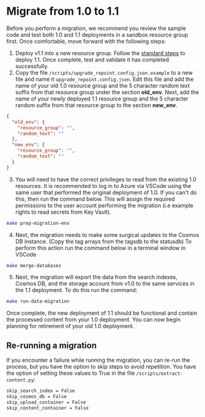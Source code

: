 # Migrate from 1.0 to 1.1

Before you perform a migration, we recommend you review the sample code and test both 1.0 and 1.1 deployments in a sandbox resource group first. Once comfortable, move forward with the following steps:

1. Deploy v1.1 into a new resource group. Follow the [standard steps](/docs/deployment/deployment.md) to deploy 1.1. Once complete, test and validate it has completed successfully.
2. Copy the file `/scripts/upgrade_repoint.config.json.example` to a new file and name it `upgrade_repoint.config.json`. Edit this file and add the name of your old 1.0 resource group and the 5 character random text suffix from that resource group under the section **old_env**. Next, add the name of your newly deployed 1.1 resource group and the 5 character random suffix from that resource group to the section **new_env**.

```json
{
  "old_env": {
    "resource_group": "",
    "random_text": ""
  },
  "new_env": {
    "resource_group": "",
    "random_text": ""
  }
}
```

3. You will need to have the correct privileges to read from the existing 1.0 resources. It is recommended to log in to Azure via VSCode using the same user that performed the original deployment of 1.0. If you can't do this, then run the command below. This will assign the required permissions to the user account performing the migration (i.e example rights to read secrets from Key Vault).

```bash
make prep-migration-env
```

4. Next, the migration needs to make some surgical updates to the Cosmos DB instance. (Copy the tag arrays from the tagsdb to the statusdb) To perform this action run the command below in a terminal window in VSCode

```bash
make merge-databases
```

5. Next, the migration will export the data from the search indexes, Cosmos DB, and the storage account from v1.0 to the same services in the 1.1 deployment. To do this run the command:

```bash
make run-data-migration
```

Once complete, the new deployment of 1.1 should be functional and contain the processed content from your 1.0 deployment. You can now begin planning for retirement of your old 1.0 deployment.

## Re-running a migration

If you encounter a failure while running the migration, you can re-run the process, but you have the option to skip steps to avoid repetition. You have the option of setting these values to True in the file `/scripts/extract-content.py`:

```bash
skip_search_index = False
skip_cosmos_db = False
skip_upload_container = False
skip_content_container = False
```
